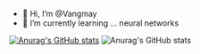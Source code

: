 - 👋 Hi, I’m @Vangmay
- 🌱 I’m currently learning ... neural networks

[![Anurag's GitHub stats](https://github-readme-stats.vercel.app/api?username=Vangmay)](https://github.com/anuraghazra/github-readme-stats)
![Anurag's GitHub stats](https://github-readme-stats.vercel.app/api?username=Vangmay&show_icons=true&theme=gruvbox)
